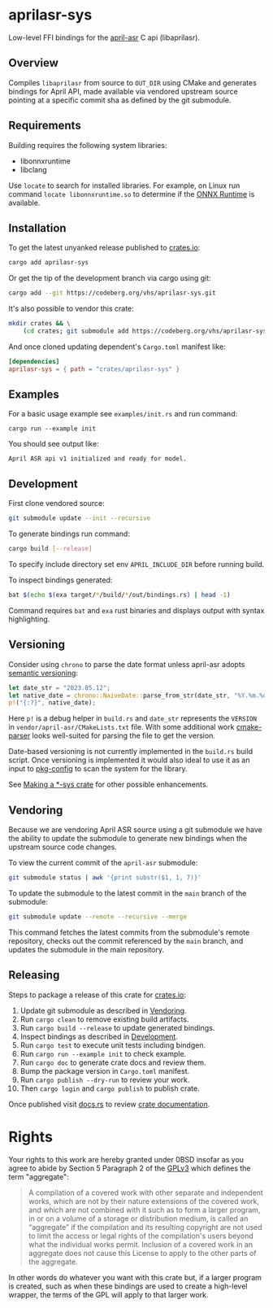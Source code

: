 # aprilasr-sys

Low-level FFI bindings for the [april-asr](https://github.com/abb128/april-asr) C api (libaprilasr).

## Overview

Compiles `libaprilasr` from source to `OUT_DIR` using CMake and generates bindings for April API, made available via vendored upstream source pointing at a specific commit sha as defined by the git submodule.

## Requirements

Building requires the following system libraries:

- libonnxruntime
- libclang

Use `locate` to search for installed libraries. For example, on Linux run command `locate libonnxruntime.so` to determine if the [ONNX Runtime](https://onnxruntime.ai/) is available.

## Installation

To get the latest unyanked release published to [crates.io]:

```sh
cargo add aprilasr-sys
```

Or get the tip of the development branch via cargo using git:

```sh
cargo add --git https://codeberg.org/vhs/aprilasr-sys.git
```

It's also possible to vendor this crate:

```sh
mkdir crates && \
    (cd crates; git submodule add https://codeberg.org/vhs/aprilasr-sys)
```

And once cloned updating dependent's `Cargo.toml` manifest like:

```toml
[dependencies]
aprilasr-sys = { path = "crates/aprilasr-sys" }
```

## Examples

For a basic usage example see `examples/init.rs` and run command:

```
cargo run --example init
```

You should see output like:

```term
April ASR api v1 initialized and ready for model.
```

## Development

First clone vendored source:

```sh
git submodule update --init --recursive
```

To generate bindings run command:

```sh
cargo build [--release]
```

To specify include directory set env `APRIL_INCLUDE_DIR` before running build.

To inspect bindings generated:

```sh
bat $(echo $(exa target/*/build/*/out/bindings.rs) | head -1)
```

Command requires `bat` and `exa` rust binaries and displays output with syntax highlighting.

## Versioning

Consider using `chrono` to parse the date format unless april-asr adopts [semantic versioning](https://semver.org/):

```rust
let date_str = "2023.05.12";
let native_date = chrono::NaiveDate::parse_from_str(date_str, "%Y.%m.%d");
p!("{:?}", native_date);
```

Here `p!` is a debug helper in `build.rs` and `date_str` represents the `VERSION` in `vendor/april-asr/CMakeLists.txt` file. With some additional work [cmake-parser](https://crates.io/crates/cmake-parser) looks well-suited for parsing the file to get the version.

Date-based versioning is not currently implemented in the `build.rs` build script. Once versioning is implemented it would also ideal to use it as an input to [pkg-config](https://crates.io/crates/pkg-config) to scan the system for the library.

See [Making a \*-sys crate](https://kornel.ski/rust-sys-crate) for other possible enhancements.

## Vendoring

Because we are vendoring April ASR source using a git submodule we have the ability to update the submodule to generate new bindings when the upstream source code changes.

To view the current commit of the `april-asr` submodule:

```sh
git submodule status | awk '{print substr($1, 1, 7)}'
```

To update the submodule to the latest commit in the `main` branch of the submodule:

```sh
git submodule update --remote --recursive --merge
```

This command fetches the latest commits from the submodule's remote repository, checks out the commit referenced by the `main` branch, and updates the submodule in the main repository.

## Releasing

Steps to package a release of this crate for [crates.io]:

1. Update git submodule as described in [Vendoring](#vendoring).
1. Run `cargo clean` to remove existing build artifacts.
1. Run `cargo build --release` to update generated bindings.
1. Inspect bindings as described in [Development](#development).
1. Run `cargo test` to execute unit tests including bindgen.
1. Run `cargo run --example init` to check example.
1. Run `cargo doc` to generate crate docs and review them.
1. Bump the package version in `Cargo.toml` manifest.
1. Run `cargo publish --dry-run` to review your work.
1. Then `cargo login` and `cargo publish` to publish crate.

Once published visit [docs.rs] to review [crate documentation](https://docs.rs/aprilasr-sys/).

[crates.io]: https://crates.io/
[docs.rs]: https://docs.rs/

# Rights

Your rights to this work are hereby granted under 0BSD insofar as you agree to abide by Section 5 Paragraph 2 of the [GPLv3](https://www.gnu.org/licenses/gpl-3.0.en.html) which defines the term "aggregate":

> A compilation of a covered work with other separate and independent works, which are not by their nature extensions of the covered work, and which are not combined with it such as to form a larger program, in or on a volume of a storage or distribution medium, is called an “aggregate” if the compilation and its resulting copyright are not used to limit the access or legal rights of the compilation's users beyond what the individual works permit. Inclusion of a covered work in an aggregate does not cause this License to apply to the other parts of the aggregate.

In other words do whatever you want with this crate but, if a larger program is created, such as when these bindings are used to create a high-level wrapper, the terms of the GPL will apply to that larger work.
